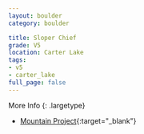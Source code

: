 ```yaml
---
layout: boulder
category: boulder

title: Sloper Chief
grade: V5
location: Carter Lake
tags:
- v5
- carter_lake
full_page: false
---
```




More Info
{: .largetype}
- [Mountain Project](https://www.mountainproject.com/route/105756448/sloper-chief){:target="_blank"}
